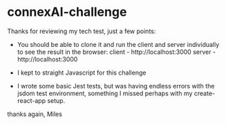 # connexAI-challenge

Thanks for reviewing my tech test, just a few points:

- You should be able to clone it and run the client and server individually to see the result in the browser:
    client - http://localhost:3000
    server - http://localhost:3000

- I kept to straight Javascript for this challenge
- I wrote some basic Jest tests, but was having endless errors with the jsdom test environment, something I missed perhaps with my create-react-app setup.

thanks again,
Miles